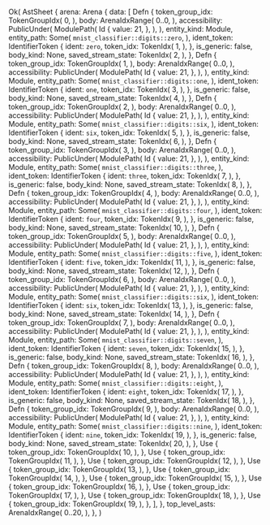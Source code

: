 Ok(
    AstSheet {
        arena: Arena {
            data: [
                Defn {
                    token_group_idx: TokenGroupIdx(
                        0,
                    ),
                    body: ArenaIdxRange(
                        0..0,
                    ),
                    accessibility: PublicUnder(
                        ModulePath(
                            Id {
                                value: 21,
                            },
                        ),
                    ),
                    entity_kind: Module,
                    entity_path: Some(
                        `mnist_classifier::digits::zero`,
                    ),
                    ident_token: IdentifierToken {
                        ident: `zero`,
                        token_idx: TokenIdx(
                            1,
                        ),
                    },
                    is_generic: false,
                    body_kind: None,
                    saved_stream_state: TokenIdx(
                        2,
                    ),
                },
                Defn {
                    token_group_idx: TokenGroupIdx(
                        1,
                    ),
                    body: ArenaIdxRange(
                        0..0,
                    ),
                    accessibility: PublicUnder(
                        ModulePath(
                            Id {
                                value: 21,
                            },
                        ),
                    ),
                    entity_kind: Module,
                    entity_path: Some(
                        `mnist_classifier::digits::one`,
                    ),
                    ident_token: IdentifierToken {
                        ident: `one`,
                        token_idx: TokenIdx(
                            3,
                        ),
                    },
                    is_generic: false,
                    body_kind: None,
                    saved_stream_state: TokenIdx(
                        4,
                    ),
                },
                Defn {
                    token_group_idx: TokenGroupIdx(
                        2,
                    ),
                    body: ArenaIdxRange(
                        0..0,
                    ),
                    accessibility: PublicUnder(
                        ModulePath(
                            Id {
                                value: 21,
                            },
                        ),
                    ),
                    entity_kind: Module,
                    entity_path: Some(
                        `mnist_classifier::digits::six`,
                    ),
                    ident_token: IdentifierToken {
                        ident: `six`,
                        token_idx: TokenIdx(
                            5,
                        ),
                    },
                    is_generic: false,
                    body_kind: None,
                    saved_stream_state: TokenIdx(
                        6,
                    ),
                },
                Defn {
                    token_group_idx: TokenGroupIdx(
                        3,
                    ),
                    body: ArenaIdxRange(
                        0..0,
                    ),
                    accessibility: PublicUnder(
                        ModulePath(
                            Id {
                                value: 21,
                            },
                        ),
                    ),
                    entity_kind: Module,
                    entity_path: Some(
                        `mnist_classifier::digits::three`,
                    ),
                    ident_token: IdentifierToken {
                        ident: `three`,
                        token_idx: TokenIdx(
                            7,
                        ),
                    },
                    is_generic: false,
                    body_kind: None,
                    saved_stream_state: TokenIdx(
                        8,
                    ),
                },
                Defn {
                    token_group_idx: TokenGroupIdx(
                        4,
                    ),
                    body: ArenaIdxRange(
                        0..0,
                    ),
                    accessibility: PublicUnder(
                        ModulePath(
                            Id {
                                value: 21,
                            },
                        ),
                    ),
                    entity_kind: Module,
                    entity_path: Some(
                        `mnist_classifier::digits::four`,
                    ),
                    ident_token: IdentifierToken {
                        ident: `four`,
                        token_idx: TokenIdx(
                            9,
                        ),
                    },
                    is_generic: false,
                    body_kind: None,
                    saved_stream_state: TokenIdx(
                        10,
                    ),
                },
                Defn {
                    token_group_idx: TokenGroupIdx(
                        5,
                    ),
                    body: ArenaIdxRange(
                        0..0,
                    ),
                    accessibility: PublicUnder(
                        ModulePath(
                            Id {
                                value: 21,
                            },
                        ),
                    ),
                    entity_kind: Module,
                    entity_path: Some(
                        `mnist_classifier::digits::five`,
                    ),
                    ident_token: IdentifierToken {
                        ident: `five`,
                        token_idx: TokenIdx(
                            11,
                        ),
                    },
                    is_generic: false,
                    body_kind: None,
                    saved_stream_state: TokenIdx(
                        12,
                    ),
                },
                Defn {
                    token_group_idx: TokenGroupIdx(
                        6,
                    ),
                    body: ArenaIdxRange(
                        0..0,
                    ),
                    accessibility: PublicUnder(
                        ModulePath(
                            Id {
                                value: 21,
                            },
                        ),
                    ),
                    entity_kind: Module,
                    entity_path: Some(
                        `mnist_classifier::digits::six`,
                    ),
                    ident_token: IdentifierToken {
                        ident: `six`,
                        token_idx: TokenIdx(
                            13,
                        ),
                    },
                    is_generic: false,
                    body_kind: None,
                    saved_stream_state: TokenIdx(
                        14,
                    ),
                },
                Defn {
                    token_group_idx: TokenGroupIdx(
                        7,
                    ),
                    body: ArenaIdxRange(
                        0..0,
                    ),
                    accessibility: PublicUnder(
                        ModulePath(
                            Id {
                                value: 21,
                            },
                        ),
                    ),
                    entity_kind: Module,
                    entity_path: Some(
                        `mnist_classifier::digits::seven`,
                    ),
                    ident_token: IdentifierToken {
                        ident: `seven`,
                        token_idx: TokenIdx(
                            15,
                        ),
                    },
                    is_generic: false,
                    body_kind: None,
                    saved_stream_state: TokenIdx(
                        16,
                    ),
                },
                Defn {
                    token_group_idx: TokenGroupIdx(
                        8,
                    ),
                    body: ArenaIdxRange(
                        0..0,
                    ),
                    accessibility: PublicUnder(
                        ModulePath(
                            Id {
                                value: 21,
                            },
                        ),
                    ),
                    entity_kind: Module,
                    entity_path: Some(
                        `mnist_classifier::digits::eight`,
                    ),
                    ident_token: IdentifierToken {
                        ident: `eight`,
                        token_idx: TokenIdx(
                            17,
                        ),
                    },
                    is_generic: false,
                    body_kind: None,
                    saved_stream_state: TokenIdx(
                        18,
                    ),
                },
                Defn {
                    token_group_idx: TokenGroupIdx(
                        9,
                    ),
                    body: ArenaIdxRange(
                        0..0,
                    ),
                    accessibility: PublicUnder(
                        ModulePath(
                            Id {
                                value: 21,
                            },
                        ),
                    ),
                    entity_kind: Module,
                    entity_path: Some(
                        `mnist_classifier::digits::nine`,
                    ),
                    ident_token: IdentifierToken {
                        ident: `nine`,
                        token_idx: TokenIdx(
                            19,
                        ),
                    },
                    is_generic: false,
                    body_kind: None,
                    saved_stream_state: TokenIdx(
                        20,
                    ),
                },
                Use {
                    token_group_idx: TokenGroupIdx(
                        10,
                    ),
                },
                Use {
                    token_group_idx: TokenGroupIdx(
                        11,
                    ),
                },
                Use {
                    token_group_idx: TokenGroupIdx(
                        12,
                    ),
                },
                Use {
                    token_group_idx: TokenGroupIdx(
                        13,
                    ),
                },
                Use {
                    token_group_idx: TokenGroupIdx(
                        14,
                    ),
                },
                Use {
                    token_group_idx: TokenGroupIdx(
                        15,
                    ),
                },
                Use {
                    token_group_idx: TokenGroupIdx(
                        16,
                    ),
                },
                Use {
                    token_group_idx: TokenGroupIdx(
                        17,
                    ),
                },
                Use {
                    token_group_idx: TokenGroupIdx(
                        18,
                    ),
                },
                Use {
                    token_group_idx: TokenGroupIdx(
                        19,
                    ),
                },
            ],
        },
        top_level_asts: ArenaIdxRange(
            0..20,
        ),
    },
)